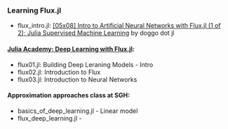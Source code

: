 ### Learning Flux.jl
- flux_intro.jl: [[05x08] Intro to Artificial Neural Networks with Flux.jl (1 of 2); Julia Supervised Machine Learning](https://youtu.be/zmlulaxatRs) by doggo dot jl

#### [Julia Academy: Deep Learning with Flux.jl](https://juliaacademy.com/):
 - flux01.jl: Building Deep Leraning Models - Intro
 - flux02.jl: Introduction to Flux
 - flux03.jl: Introduction to Neural Networks


#### Approximation approaches class at SGH:
- basics_of_deep_learning.jl - Linear model
- flux_deep_learning.jl - 